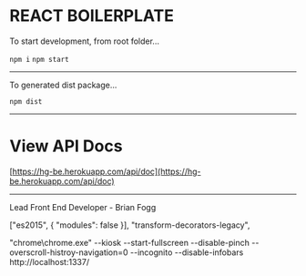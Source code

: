 # REACT BOILERPLATE

To start development, from root folder...

`npm i`
`npm start`

---

To generated dist package...

`npm dist`

---

# View API Docs

[https://hg-be.herokuapp.com/api/doc](https://hg-be.herokuapp.com/api/doc)

---

Lead Front End Developer - Brian Fogg


["es2015", { "modules": false }],
"transform-decorators-legacy",

"chrome\chrome.exe" --kiosk --start-fullscreen --disable-pinch --overscroll-histroy-navigation=0 --incognito --disable-infobars http://localhost:1337/